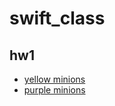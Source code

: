 # swift_class
## hw1
+ [yellow minions](https://github.com/qaz12312/swift_class/blob/main/yellow.swift)
+ [purple minions](https://github.com/qaz12312/swift_class/blob/main/purple.swift)